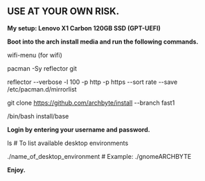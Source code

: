## USE AT YOUR OWN RISK. 

**My setup: Lenovo X1 Carbon 120GB SSD (GPT-UEFI)**

**Boot into the arch install media and run the following commands.**

wifi-menu (for wifi)

pacman -Sy reflector git

reflector --verbose -l 100 -p http -p https --sort rate --save /etc/pacman.d/mirrorlist

git clone https://github.com/archbyte/install --branch fast1

/bin/bash install/base

**Login by entering your username and password.**

ls # To list available desktop environments

./name_of_desktop_environment # Example: ./gnomeARCHBYTE

**Enjoy.**
